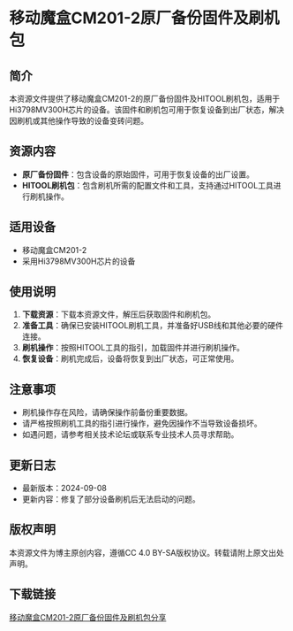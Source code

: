 # 移动魔盒CM201-2原厂备份固件及刷机包

## 简介
本资源文件提供了移动魔盒CM201-2的原厂备份固件及HITOOL刷机包，适用于Hi3798MV300H芯片的设备。该固件和刷机包可用于恢复设备到出厂状态，解决因刷机或其他操作导致的设备变砖问题。

## 资源内容
- **原厂备份固件**：包含设备的原始固件，可用于恢复设备的出厂设置。
- **HITOOL刷机包**：包含刷机所需的配置文件和工具，支持通过HITOOL工具进行刷机操作。

## 适用设备
- 移动魔盒CM201-2
- 采用Hi3798MV300H芯片的设备

## 使用说明
1. **下载资源**：下载本资源文件，解压后获取固件和刷机包。
2. **准备工具**：确保已安装HITOOL刷机工具，并准备好USB线和其他必要的硬件连接。
3. **刷机操作**：按照HITOOL工具的指引，加载固件并进行刷机操作。
4. **恢复设备**：刷机完成后，设备将恢复到出厂状态，可正常使用。

## 注意事项
- 刷机操作存在风险，请确保操作前备份重要数据。
- 请严格按照刷机工具的指引进行操作，避免因操作不当导致设备损坏。
- 如遇问题，请参考相关技术论坛或联系专业技术人员寻求帮助。

## 更新日志
- 最新版本：2024-09-08
- 更新内容：修复了部分设备刷机后无法启动的问题。

## 版权声明
本资源文件为博主原创内容，遵循CC 4.0 BY-SA版权协议。转载请附上原文出处声明。

## 下载链接

[移动魔盒CM201-2原厂备份固件及刷机包分享](https://pan.quark.cn/s/d9b22a94604e)